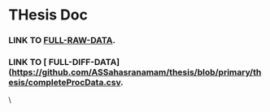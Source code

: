 THesis Doc
============================
### LINK TO **[ FULL-RAW-DATA](https://github.com/ASSahasranamam/thesis/blob/primary/thesis/NewCols.csv)**.
###  LINK TO **[ FULL-DIFF-DATA](https://github.com/ASSahasranamam/thesis/blob/primary/thesis/completeProcData.csv**.


\